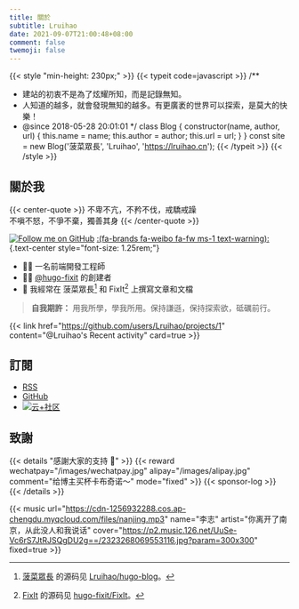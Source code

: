 ```yaml
---
title: 關於
subtitle: Lruihao
date: 2021-09-07T21:00:48+08:00
comment: false
twemoji: false
---
```


{{< style "min-height: 230px;" >}}
{{< typeit code=javascript >}}
/**
 * 建站的初衷不是為了炫耀所知，而是記錄無知。
 * 人知道的越多，就會發現無知的越多。有更廣袤的世界可以探索，是莫大的快樂！
 * @since 2018-05-28 20:01:01
 */
class Blog {
  constructor(name, author, url) {
    this.name = name;
    this.author = author;
    this.url = url;
  }
}
const site = new Blog('菠菜眾長', 'Lruihao', 'https://lruihao.cn');
{{< /typeit >}}
{{< /style >}}

## 關於我

{{< center-quote >}}
不卑不亢，不矜不伐，戒驕戒躁\
不嗔不怒，不爭不棄，獨善其身
{{< /center-quote >}}

[![Follow me on GitHub](https://img.shields.io/github/followers/Lruihao.svg?style=social&label=Followers)](https://github.com/Lruihao)  [:(fa-brands fa-weibo fa-fw ms-1 text-warning):](https://weibo.com/liahao "在微博上關注我")
{.text-center style="font-size: 1.25rem;"}

- 👨‍💻 一名前端開發工程師
- 👨‍💼 [@hugo-fixit][hugo-fixit] 的創建者
- 📝 我經常在 菠菜眾長[^1] 和 FixIt[^2] 上撰寫文章和文檔

> **自我期許：** 用我所學，學我所用。保持謙遜，保持探索欲，砥礪前行。

{{< link href="https://github.com/users/Lruihao/projects/1" content="@Lruihao's Recent activity" card=true >}}

## 訂閱

- [RSS](http://lruihao.cn/index.xml)
- [GitHub](https://github.com/Lruihao/hugo-blog)
- [![云+社区](https://imgcache.qq.com/open_proj/proj_qcloud_v2/community-pc/build/base/images/c-nav-logo-icon-white.svg)](https://cloud.tencent.com/developer/column/94521)

## 致謝

{{< details "感謝大家的支持 🙏" >}}
{{< reward wechatpay="/images/wechatpay.jpg" alipay="/images/alipay.jpg" comment="给博主买杯卡布奇诺～" mode="fixed" >}}
{{< sponsor-log >}}
{{< /details >}}

{{< music url="https://cdn-1256932288.cos.ap-chengdu.myqcloud.com/files/nanjing.mp3" name="李志" artist="你离开了南京，从此没人和我说话" cover="https://p2.music.126.net/UuSe-Vc6rS7JtRJSQgDU2g==/2323268069553116.jpg?param=300x300" fixed=true >}}

<!-- link reference definition -->
[blog]: https://lruihao.cn
[blog-repo]: https://github.com/Lruihao/hugo-blog
[hugo-fixit]: https://github.com/hugo-fixit
[fixit]: https://fixit.lruihao.cn
[fixit-repo]: https://github.com/hugo-fixit/FixIt

<!-- footnote reference definition -->
[^1]: [菠菜眾長][blog] 的源码见 [Lruihao/hugo-blog][blog-repo]。
[^2]: [FixIt][fixit] 的源码见 [hugo-fixit/FixIt][fixit-repo]。
